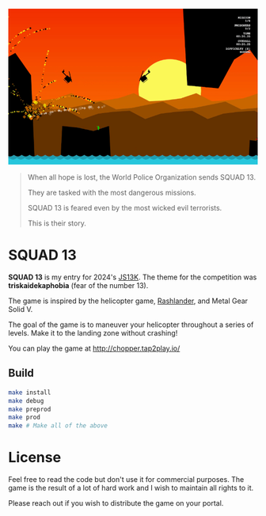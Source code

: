 <p align="center">
<img src="/assets/gameplay-screenshot.png">
</p>

> When all hope is lost, the World Police Organization sends SQUAD 13.
>
> They are tasked with the most dangerous missions.
>
> SQUAD 13 is feared even by the most wicked evil terrorists.
>
> This is their story.

# SQUAD 13

**SQUAD 13** is my entry for 2024's [JS13K](https://js13kgames.com/).
The theme for the competition was **triskaidekaphobia** (fear of the number 13).

The game is inspired by the helicopter game, [Rashlander](https://store.steampowered.com/app/1054270/RASHLANDER/), and Metal Gear Solid V.

The goal of the game is to maneuver your helicopter throughout a series of levels. Make it to the landing zone without crashing!

You can play the game at http://chopper.tap2play.io/

## Build

```sh
make install
make debug
make preprod
make prod
make # Make all of the above
```

# License

Feel free to read the code but don't use it for commercial purposes. The game is the result of a lot of hard work and I wish to maintain all rights to it.

Please reach out if you wish to distribute the game on your portal.
